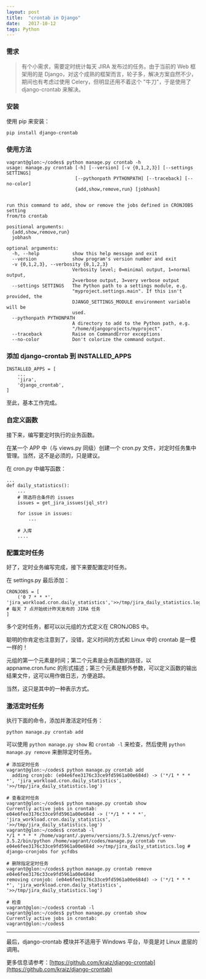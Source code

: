 ```yaml
---
layout: post
title:  "crontab in Django"
date:   2017-10-12
tags: Python
---
```


### 需求

> 有个小需求，需要定时统计每天 JIRA 发布过的任务。由于当前的 Web 框架用的是 Django，对这个成熟的框架而言，轮子多，解决方案自然不少，期间也有考虑过使用 Celery，但明显还用不着这个 "牛刀"，于是使用了 django-crontab 来解决。

### 安装

使用 pip 来安装：
```
pip install django-crontab
```

### 使用方法

```
vagrant@glon:~/codes$ python manage.py crontab -h
usage: manage.py crontab [-h] [--version] [-v {0,1,2,3}] [--settings SETTINGS]
                         [--pythonpath PYTHONPATH] [--traceback] [--no-color]
                         {add,show,remove,run} [jobhash]


run this command to add, show or remove the jobs defined in CRONJOBS setting
from/to crontab

positional arguments:
  {add,show,remove,run}
  jobhash

optional arguments:
  -h, --help            show this help message and exit
  --version             show program's version number and exit
  -v {0,1,2,3}, --verbosity {0,1,2,3}
                        Verbosity level; 0=minimal output, 1=normal output,
                        2=verbose output, 3=very verbose output
  --settings SETTINGS   The Python path to a settings module, e.g.
                        "myproject.settings.main". If this isn't provided, the
                        DJANGO_SETTINGS_MODULE environment variable will be
                        used.
  --pythonpath PYTHONPATH
                        A directory to add to the Python path, e.g.
                        "/home/djangoprojects/myproject".
  --traceback           Raise on CommandError exceptions
  --no-color            Don't colorize the command output.
```

### 添加 django-crontab 到 INSTALLED_APPS

```
INSTALLED_APPS = [
    ...
    'jira',
    'django_crontab',
]
```
至此，基本工作完成。

### 自定义函数

接下来，编写要定时执行的业务函数。

在某一个 APP 中（与 views.py 同级）创建一个 cron.py 文件，对定时任务集中管理。当然，这不是必须的，只是建议。

在 cron.py 中编写函数：
```
...
def daily_statistics():
    ...
    # 筛选符合条件的 issues
    issues = get_jira_issues(jql_str)

    for issue in issues:
        ...

    # 入库
    ....
```

### 配置定时任务

好了，定时业务编写完成，接下来要配置定时任务。

在 settings.py 最后添加：
```
CRONJOBS = [
    ('0 7 * * *', 'jira_workload.cron.daily_statistics','>>/tmp/jira_daily_statistics.log'), # 每天 7 点开始统计昨天发布的 JIRA 任务
]
```
多个定时任务，都可以以元组的方式定义在 CRONJOBS 中。

聪明的你肯定也注意到了，没错，定义时间的方式和 Linux 中的 crontab 是一模一样的！

元组的第一个元素是时间；第二个元素是业务函数的路径，以 appname.cron.func 的形式描述；第三个元素是额外参数，可以定义函数的输出结果文件，这可以用作做日志，方便追踪。

当然，这只是其中的一种表示方式。

### 激活定时任务

执行下面的命令，添加并激活定时任务：
```
python manage.py crontab add
```

可以使用 `python manage.py show` 和 `crontab -l` 来检查，然后使用 `python manage.py remove` 来删除定时任务。

```
# 添加定时任务
vagrant@glon:~/codes$ python manage.py crontab add 
  adding cronjob: (e04e6fee3176c33ce9fd5961a00e684d) -> ('*/1 * * * *', 'jira_workload.cron.daily_statistics', '>>/tmp/jira_daily_statistics.log')

# 查看定时任务
vagrant@glon:~/codes$ python manage.py crontab show 
Currently active jobs in crontab:
e04e6fee3176c33ce9fd5961a00e684d -> ('*/1 * * * *', 'jira_workload.cron.daily_statistics', '>>/tmp/jira_daily_statistics.log')
vagrant@glon:~/codes$ crontab -l
*/1 * * * * /home/vagrant/.pyenv/versions/3.5.2/envs/ycf-venv-3.5.2/bin/python /home/vagrant/codes/manage.py crontab run e04e6fee3176c33ce9fd5961a00e684d >>/tmp/jira_daily_statistics.log # django-cronjobs for ycfdbs

# 删除指定定时任务
vagrant@glon:~/codes$ python manage.py crontab remove e04e6fee3176c33ce9fd5961a00e684d
removing cronjob: (e04e6fee3176c33ce9fd5961a00e684d) -> ('*/1 * * * *', 'jira_workload.cron.daily_statistics', '>>/tmp/jira_daily_statistics.log')

# 检查
vagrant@glon:~/codes$ crontab -l
vagrant@glon:~/codes$ python manage.py crontab show 
Currently active jobs in crontab:
vagrant@glon:~/codes$ 
```
---

最后，django-crontab 模块并不适用于 Windows 平台，毕竟是对 Linux 底层的调用。

更多信息请参考：[https://github.com/kraiz/django-crontab](https://github.com/kraiz/django-crontab)












